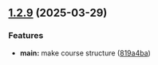 ## [1.2.9](https://github.com/hikrim/study_2024-2025_os-intro/compare/v1.2.8...v1.2.9) (2025-03-29)


### Features

* **main:** make course structure ([819a4ba](https://github.com/hikrim/study_2024-2025_os-intro/commit/819a4ba9224b479ce5c58363f4538b058ab5d113))



